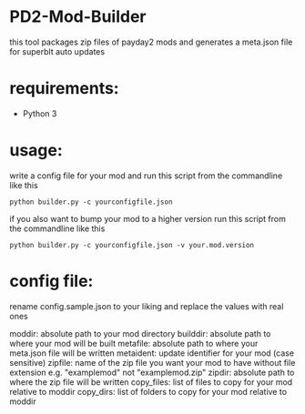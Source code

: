 # PD2-Mod-Builder
 
this tool packages zip files of payday2 mods and generates a meta.json file for superblt auto updates

# requirements:
- Python 3

# usage:
write a config file for your mod and run this script from the commandline like this

    python builder.py -c yourconfigfile.json

if you also want to bump your mod to a higher version run this script from the commandline like this

    python builder.py -c yourconfigfile.json -v your.mod.version

# config file:
rename config.sample.json to your liking and replace the values with real ones

moddir: absolute path to your mod directory
builddir: absolute path to where your mod will be built
metafile: absolute path to where your meta.json file will be written
metaident: update identifier for your mod (case sensitive)
zipfile: name of the zip file you want your mod to have without file extension e.g. "examplemod" not "examplemod.zip"
zipdir: absolute path to where the zip file will be written
copy_files: list of files to copy for your mod relative to moddir
copy_dirs: list of folders to copy for your mod relative to moddir
